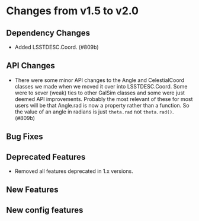 Changes from v1.5 to v2.0
=========================

Dependency Changes
------------------

- Added LSSTDESC.Coord. (#809b)


API Changes
-----------

- There were some minor API changes to the Angle and CelestialCoord classes we made when we
  moved it over into LSSTDESC.Coord.  Some were to sever (weak) ties to other GalSim classes and
  some were just deemed API improvements.  Probably the most relevant of these for most
  users will be that Angle.rad is now a property rather than a function.  So the value of an
  angle in radians is just `theta.rad` not `theta.rad()`. (#809b)


Bug Fixes
---------



Deprecated Features
-------------------

- Removed all features deprecated in 1.x versions.


New Features
------------



New config features
-------------------

